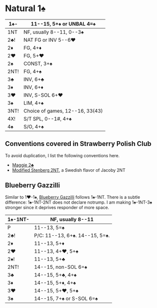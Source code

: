 # Natural 1♠

| 1♠-  | 11--15, 5+♠ or UNBAL 4=♠ |
|------|--------------------------|
| 1NT  | NF, usually 8--11, 0--3♠
| 2♣!  | NAT FG or INV 5--6♥
| 2♦   | FG, 4+♦
| 2♥   | FG, 5+♥
| 2♠   | CONST, 3+♠
| 2NT! | FG, 4+♠
| 3♣   | INV, 6+♣
| 3♦   | INV, 6+♦
| 3♥   | INV, S-SOL 6+♥
| 3♠   | LIM, 4+♠
| 3NT! | Choice of games, 12--16, 33(43)
| 4X!  | S/T SPL, 0--1#, 4+♠
| 4♠   | S/O, 4+♠

## Conventions covered in Strawberry Polish Club

To avoid duplication, I list the following conventions here.

- [Maggie 2♣](../WJ/1S/2C.md)
- [Modified Stenberg 2NT](../WJ/1S/2NT.md), a Swedish flavor of Jacoby 2NT

## Blueberry Gazzilli

Similar to 1♥-1♠, [Blueberry Gazzilli](../Blue.md#blueberry-gazzilli) follows
1♠-1NT.  There is a subtle difference: 1♠-1NT-2NT does not declare notrump.  I
am making 1♠-1NT-3♠ stronger since it deprives responder of more space.

| 1♠-1NT- | NF, usually 8--11 |
|---------|-------------------|
| P       | 11--13, 5=♠
| 2♣!     | P/C: 11--13, 6+♠. 14--15, 5=♠.
| 2♦      | 11--13, 5+♦
| 2♥      | 11--13, 4+♥, 5+♠
| 2♠!     | 11--13, 5+♣
| 2NT!    | 14--15, non-SOL 6=♠
| 3♣      | 14--15, 5+♣, 4+♠
| 3♦      | 14--15, 5+♦, 4+♠
| 3♥      | 14--15, 5+♥, 5+♠
| 3♠      | 14--15, 7+♠ or S-SOL 6=♠
